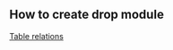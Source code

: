## How to create drop module

[Table relations](https://github.com/Alexxx180/Prosperity/blob/sql/DDL/Drop/DropRelations.sql)
